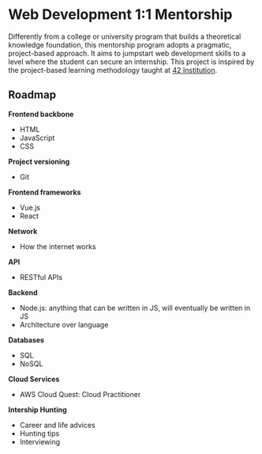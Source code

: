 # Web Development 1:1 Mentorship
Differently from a college or university program that builds a theoretical knowledge foundation, this mentorship program adopts a pragmatic, project-based approach. It aims to jumpstart web development skills to a level where the student can secure an internship. This project is inspired by the project-based learning methodology taught at [42 Institution](https://en.wikipedia.org/wiki/42_(school)).


## Roadmap

**Frontend backbone**
- HTML
- JavaScript
- CSS

**Project versioning**
- Git

**Frontend frameworks**
- Vue.js
- React

**Network**
- How the internet works

**API**
- RESTful APIs

**Backend**
- Node.js: anything that can be written in JS, will eventually be written in JS
- Architecture over language

**Databases**
- SQL
- NoSQL

**Cloud Services**
- AWS Cloud Quest: Cloud Practitioner

**Intership Hunting**
- Career and life advices
- Hunting tips
- Interviewing
